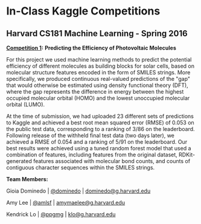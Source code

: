 # In-Class Kaggle Competitions

## Harvard CS181 Machine Learning - Spring 2016

**[Competition 1](https://inclass.kaggle.com/c/cs181-s16-practical-1-predicting-the-efficiency-of-photovoltaic-molecules):** **Predicting the Efficiency of Photovoltaic Molecules**

For this project we used machine learning methods to predict the potential efficiency of different molecules as building blocks for solar cells, based on molecular structure features encoded in the form of SMILES strings.  More specifically, we produced continuous real-valued predictions of the "gap" that would otherwise be estimated using density functional theory (DFT), where the gap represents the difference in energy between the highest occupied molecular orbital (HOMO) and the lowest unoccupied molecular orbital (LUMO).

At the time of submission, we had uploaded 23 different sets of predictions to Kaggle and achieved a best root mean squared error (RMSE) of 0.053 on the public test data, corresponding to a ranking of 3/86 on the leaderboard. Following release of the withheld final test data (two days later), we achieved a RMSE of 0.054 and a ranking of 5/91 on the leaderboard. Our best results were achieved using a tuned random forest model that used a combination of features, including features from the original dataset, RDKit-generated features associated with molecular bond counts, and counts of contiguous character sequences within the SMILES strings.



**Team Members:**

Gioia Dominedo  |  [@dominedo](https://github.com/dominedo)  |  dominedo@g.harvard.edu

Amy Lee  |  [@amlsf](https://github.com/amlsf)  |  amymaelee@g.harvard.edu

Kendrick Lo  |  [@ppgmg](https://github.com/ppgmg)  |  klo@g.harvard.edu